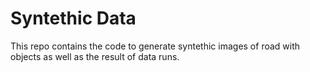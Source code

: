 # Syntethic Data

This repo contains the code to generate syntethic images of road with objects as well as the result of data runs.
